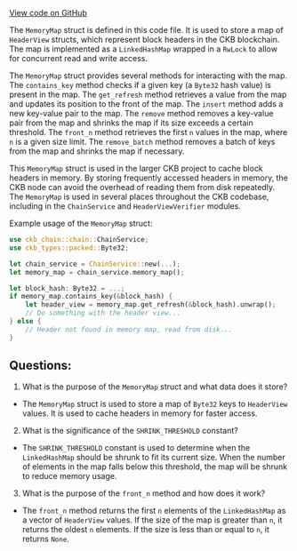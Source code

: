 [View code on GitHub](https://github.com/nervosnetwork/ckb/blob/develop/sync/src/types/header_map/memory.rs)

The `MemoryMap` struct is defined in this code file. It is used to store a map of `HeaderView` structs, which represent block headers in the CKB blockchain. The map is implemented as a `LinkedHashMap` wrapped in a `RwLock` to allow for concurrent read and write access.

The `MemoryMap` struct provides several methods for interacting with the map. The `contains_key` method checks if a given key (a `Byte32` hash value) is present in the map. The `get_refresh` method retrieves a value from the map and updates its position to the front of the map. The `insert` method adds a new key-value pair to the map. The `remove` method removes a key-value pair from the map and shrinks the map if its size exceeds a certain threshold. The `front_n` method retrieves the first `n` values in the map, where `n` is a given size limit. The `remove_batch` method removes a batch of keys from the map and shrinks the map if necessary.

This `MemoryMap` struct is used in the larger CKB project to cache block headers in memory. By storing frequently accessed headers in memory, the CKB node can avoid the overhead of reading them from disk repeatedly. The `MemoryMap` is used in several places throughout the CKB codebase, including in the `ChainService` and `HeaderViewVerifier` modules.

Example usage of the `MemoryMap` struct:

```rust
use ckb_chain::chain::ChainService;
use ckb_types::packed::Byte32;

let chain_service = ChainService::new(...);
let memory_map = chain_service.memory_map();

let block_hash: Byte32 = ...;
if memory_map.contains_key(&block_hash) {
    let header_view = memory_map.get_refresh(&block_hash).unwrap();
    // Do something with the header view...
} else {
    // Header not found in memory map, read from disk...
}
```
## Questions:
 1. What is the purpose of the `MemoryMap` struct and what data does it store?
- The `MemoryMap` struct is used to store a map of `Byte32` keys to `HeaderView` values. It is used to cache headers in memory for faster access.

2. What is the significance of the `SHRINK_THRESHOLD` constant?
- The `SHRINK_THRESHOLD` constant is used to determine when the `LinkedHashMap` should be shrunk to fit its current size. When the number of elements in the map falls below this threshold, the map will be shrunk to reduce memory usage.

3. What is the purpose of the `front_n` method and how does it work?
- The `front_n` method returns the first `n` elements of the `LinkedHashMap` as a vector of `HeaderView` values. If the size of the map is greater than `n`, it returns the oldest `n` elements. If the size is less than or equal to `n`, it returns `None`.
